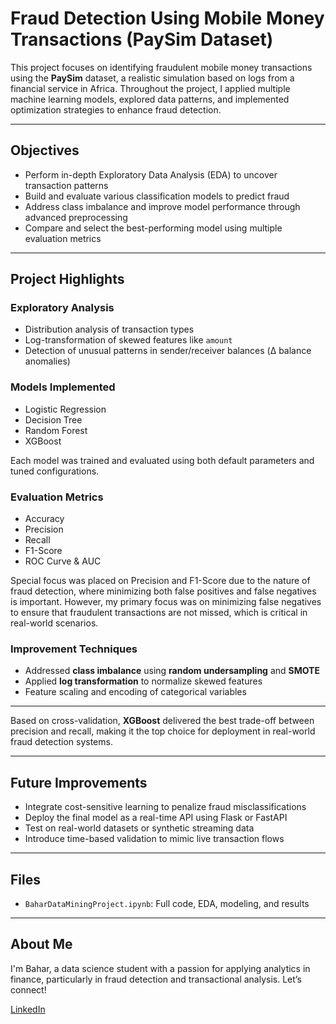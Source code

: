 # Fraud Detection Using Mobile Money Transactions (PaySim Dataset)

This project focuses on identifying fraudulent mobile money transactions using the **PaySim** dataset, a realistic simulation based on logs from a financial service in Africa. Throughout the project, I applied multiple machine learning models, explored data patterns, and implemented optimization strategies to enhance fraud detection.

---

## Objectives
- Perform in-depth Exploratory Data Analysis (EDA) to uncover transaction patterns
- Build and evaluate various classification models to predict fraud
- Address class imbalance and improve model performance through advanced preprocessing
- Compare and select the best-performing model using multiple evaluation metrics

---

##  Project Highlights

###  Exploratory Analysis
- Distribution analysis of transaction types
- Log-transformation of skewed features like `amount`
- Detection of unusual patterns in sender/receiver balances (Δ balance anomalies)

###  Models Implemented
- Logistic Regression
- Decision Tree
- Random Forest
- XGBoost

Each model was trained and evaluated using both default parameters and tuned configurations.

###  Evaluation Metrics
- Accuracy
- Precision
- Recall
- F1-Score
- ROC Curve & AUC

Special focus was placed on Precision and F1-Score due to the nature of fraud detection, where minimizing both false positives and false negatives is important. However, my primary focus was on minimizing false negatives to ensure that fraudulent transactions are not missed, which is critical in real-world scenarios.
###  Improvement Techniques
- Addressed **class imbalance** using **random undersampling** and **SMOTE**
- Applied **log transformation** to normalize skewed features
- Feature scaling and encoding of categorical variables

---

Based on cross-validation, **XGBoost** delivered the best trade-off between precision and recall, making it the top choice for deployment in real-world fraud detection systems.

---

##  Future Improvements
- Integrate cost-sensitive learning to penalize fraud misclassifications
- Deploy the final model as a real-time API using Flask or FastAPI
- Test on real-world datasets or synthetic streaming data
- Introduce time-based validation to mimic live transaction flows

---

##  Files
- `BaharDataMiningProject.ipynb`: Full code, EDA, modeling, and results

---

## About Me
I'm Bahar, a data science student with a passion for applying analytics in finance, particularly in fraud detection and transactional analysis. Let’s connect!

 [LinkedIn](www.linkedin.com/in/baharehalmasi)


